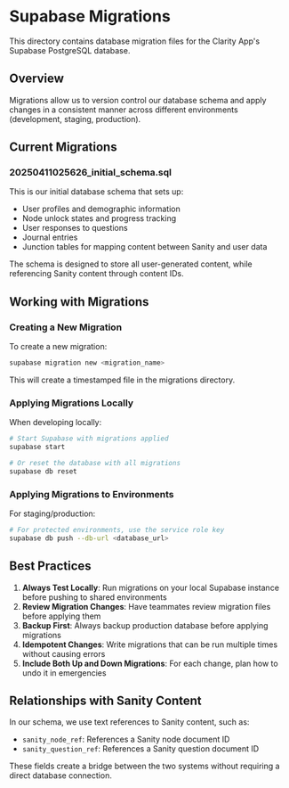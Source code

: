 # Supabase Migrations

This directory contains database migration files for the Clarity App's Supabase PostgreSQL database.

## Overview

Migrations allow us to version control our database schema and apply changes in a consistent manner across different environments (development, staging, production).

## Current Migrations

### 20250411025626_initial_schema.sql

This is our initial database schema that sets up:

- User profiles and demographic information
- Node unlock states and progress tracking
- User responses to questions
- Journal entries
- Junction tables for mapping content between Sanity and user data

The schema is designed to store all user-generated content, while referencing Sanity content through content IDs.

## Working with Migrations

### Creating a New Migration

To create a new migration:

```bash
supabase migration new <migration_name>
```

This will create a timestamped file in the migrations directory.

### Applying Migrations Locally

When developing locally:

```bash
# Start Supabase with migrations applied
supabase start

# Or reset the database with all migrations
supabase db reset
```

### Applying Migrations to Environments

For staging/production:

```bash
# For protected environments, use the service role key
supabase db push --db-url <database_url>
```

## Best Practices

1. **Always Test Locally**: Run migrations on your local Supabase instance before pushing to shared environments
2. **Review Migration Changes**: Have teammates review migration files before applying them
3. **Backup First**: Always backup production database before applying migrations
4. **Idempotent Changes**: Write migrations that can be run multiple times without causing errors
5. **Include Both Up and Down Migrations**: For each change, plan how to undo it in emergencies

## Relationships with Sanity Content

In our schema, we use text references to Sanity content, such as:

- `sanity_node_ref`: References a Sanity node document ID
- `sanity_question_ref`: References a Sanity question document ID

These fields create a bridge between the two systems without requiring a direct database connection.
